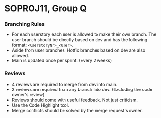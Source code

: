# SOPROJ11, Group Q

### Branching Rules
- For each userstory each user is allowed to make their own branch. The user branch should be directly based on dev and has the following format: `<UserstoryNr>_<User>`.
- Aside from user branches. Hotfix branches based on dev are also allowed.
- Main is updated once per sprint. (Every 2 weeks)

### Reviews
- 4 reviews are required to merge from dev into main.
- 2 reviews are required from any branch into dev. (Excluding the code owner's review)
- Reviews should come with useful feedback. Not just criticism.
- Use the Code Highlight tool.
- Merge conflicts should be solved by the merge request's owner.
